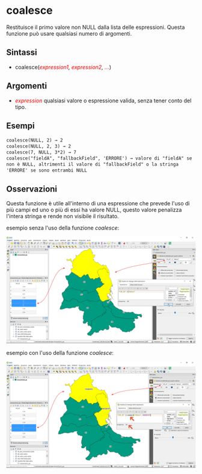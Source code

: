 # coalesce

Restituisce il primo valore non NULL dalla lista delle espressioni.
Questa funzione può usare qualsiasi numero di argomenti.

## Sintassi

* coalesce(*<span style="color:red;">expression1</span>, <span style="color:red;">expression2</span>, <span style="color:red;">…</span>*)

## Argomenti

* _<span style="color:red;">expression</span>_ qualsiasi valore o espressione valida, senza tener conto del tipo. 

## Esempi
```
coalesce(NULL, 2) → 2
coalesce(NULL, 2, 3) → 2
coalesce(7, NULL, 3*2) → 7
coalesce("fieldA", "fallbackField", 'ERRORE') → valore di "fieldA" se non è NULL, altrimenti il valore di "fallbackField" o la stringa 'ERRORE' se sono entrambi NULL
```

## Osservazioni

Questa funzione è utile all'interno di una espressione che prevede l'uso di più campi ed uno o più di essi ha valore NULL, questo valore penalizza l'intera stringa e rende non visibile il risultato.

esempio senza l'uso della funzione *coalesce*:

![](../../img/condizioni/coalesce1.png)

esempio con l'uso della funzione *coalesce*:

![](../../img/condizioni/coalesce2.png)
